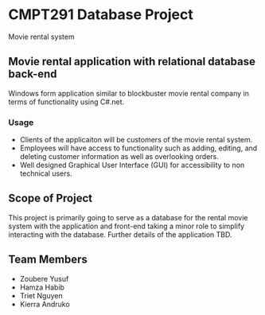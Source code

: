 # CMPT291 Database Project
Movie rental system


## Movie rental application with relational database back-end 

Windows form application similar to blockbuster movie rental company in terms of functionality using C#.net.

### Usage

* Clients of the applicaiton will be customers of the movie rental system.
* Employees will have access to functionality such as adding, editing, and deleting customer information as well as overlooking orders.
* Well designed Graphical User Interface (GUI) for accessibility to non technical users.

## Scope of Project

This project is primarily going to serve as a database for the rental movie system with the application and front-end taking a minor role to simplify interacting with the database.
Further details of the application TBD. 

## Team Members

* Zoubere Yusuf
* Hamza Habib
* Triet Nguyen
* Kierra Andruko

